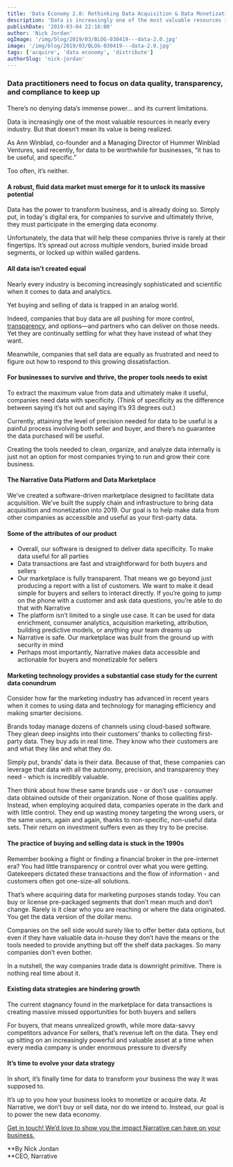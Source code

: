 ```yaml
---
title: 'Data Economy 2.0: Rethinking Data Acquisition & Data Monetization'
description: 'Data is increasingly one of the most valuable resources in nearly every industry. But that doesn’t mean its value is being realized.'
publishDate: '2019-03-04 22:16:00'
author: 'Nick Jordan'
ogImage: '/img/blog/2019/03/BLOG-030419---data-2.0.jpg'
image: '/img/blog/2019/03/BLOG-030419---data-2.0.jpg'
tags: ['acquire', 'data economy', 'distribute']
authorSlug: 'nick-jordan'
---
```

### Data practitioners need to focus on data quality, transparency, and compliance to keep up

####

There’s no denying data’s immense power... and its current limitations.

Data is increasingly one of the most valuable resources in nearly every industry. But that doesn’t mean its value is being realized.

As Ann Winblad, co-founder and a Managing Director of Hummer Winblad Ventures, said recently, for data to be worthwhile for businesses, “it has to be useful, and specific.”

Too often, it’s neither.

#### A robust, fluid data market must emerge for it to unlock its massive potential

Data has the power to transform business, and is already doing so. Simply put, in today's digital era, for companies to survive and ultimately thrive, they must participate in the emerging data economy.

Unfortunately, the data that will help these companies thrive is rarely at their fingertips. It’s spread out across multiple vendors, buried inside broad segments, or locked up within walled gardens.

#### All data isn’t created equal

Nearly every industry is becoming increasingly sophisticated and scientific when it comes to data and analytics.

Yet buying and selling of data is trapped in an analog world.

Indeed, companies that buy data are all pushing for more control, [transparency](https://www.narrative.io/about), and options—and partners who can deliver on those needs. Yet they are continually settling for what they have instead of what they want.

Meanwhile, companies that sell data are equally as frustrated and need to figure out how to respond to this growing dissatisfaction.

#### For businesses to survive and thrive, the proper tools needs to exist

To extract the maximum value from data and ultimately make it useful, companies need data with specificity. (Think of specificity as the difference between saying it’s hot out and saying it’s 93 degrees out.)

Currently, attaining the level of precision needed for data to be useful is a painful process involving both seller and buyer, and there’s no guarantee the data purchased will be useful.

Creating the tools needed to clean, organize, and analyze data internally is just not an option for most companies trying to run and grow their core business.

#### The Narrative Data Platform and Data Marketplace

We’ve created a software-driven marketplace designed to facilitate data acquisition. We’ve built the supply chain and infrastructure to bring data acquisition and monetization into 2019. Our goal is to help make data from other companies as accessible and useful as your first-party data.

#### Some of the attributes of our product

* Overall, our software is designed to deliver data specificity. To make data useful for all parties
* Data transactions are fast and straightforward for both buyers and sellers
* Our marketplace is fully transparent. That means we go beyond just producing a report with a list of customers. We want to make it dead simple for buyers and sellers to interact directly. If you’re going to jump on the phone with a customer and ask data questions, you’re able to do that with Narrative
* The platform isn’t limited to a single use case. It can be used for data enrichment, consumer analytics, acquisition marketing, attribution, building predictive models, or anything your team dreams up
* Narrative is safe. Our marketplace was built from the ground up with security in mind
* Perhaps most importantly, Narrative makes data accessible and actionable for buyers and monetizable for sellers  

#### Marketing technology provides a substantial case study for the current data conundrum

Consider how far the marketing industry has advanced in recent years when it comes to using data and technology for managing efficiency and making smarter decisions.

Brands today manage dozens of channels using cloud-based software. They glean deep insights into their customers’ thanks to collecting first-party data. They buy ads in real time. They know who their customers are and what they like and what they do.

Simply put, brands’ data is their data. Because of that, these companies can leverage that data with all the autonomy, precision, and transparency they need - which is incredibly valuable.

Then think about how these same brands use - or don’t use - consumer data obtained outside of their organization. None of those qualities apply. Instead, when employing acquired data, companies operate in the dark and with little control. They end up wasting money targeting the wrong users, or the same users, again and again, thanks to non-specific, non-useful data sets. Their return on investment suffers even as they try to be precise.

#### The practice of buying and selling data is stuck in the 1990s

Remember booking a flight or finding a financial broker in the pre-internet era? You had little transparency or control over what you were getting. Gatekeepers dictated these transactions and the flow of information - and customers often got one-size-all solutions.

That’s where acquiring data for marketing purposes stands today. You can buy or license pre-packaged segments that don’t mean much and don’t change. Rarely is it clear who you are reaching or where the data originated. You get the data version of the dollar menu.

Companies on the sell side would surely like to offer better data options, but even if they have valuable data in-house they don’t have the means or the tools needed to provide anything but off the shelf data packages. So many companies don’t even bother.

In a nutshell, the way companies trade data is downright primitive. There is nothing real time about it.

#### Existing data strategies are hindering growth

The current stagnancy found in the marketplace for data transactions is creating massive missed opportunities for both buyers and sellers

For buyers, that means unrealized growth, while more data-savvy competitors advance For sellers, that’s revenue left on the data. They end up sitting on an increasingly powerful and valuable asset at a time when every media company is under enormous pressure to diversify

#### It’s time to evolve your data strategy

In short, it’s finally time for data to transform your business the way it was supposed to.

It’s up to you how your business looks to monetize or acquire data. At Narrative, we don’t buy or sell data, nor do we intend to. Instead, our goal is to power the new data economy.

[Get in touch! We’d love to show you the impact Narrative can have on your business.  
](/contact/)

**By Nick Jordan  
**CEO, Narrative
